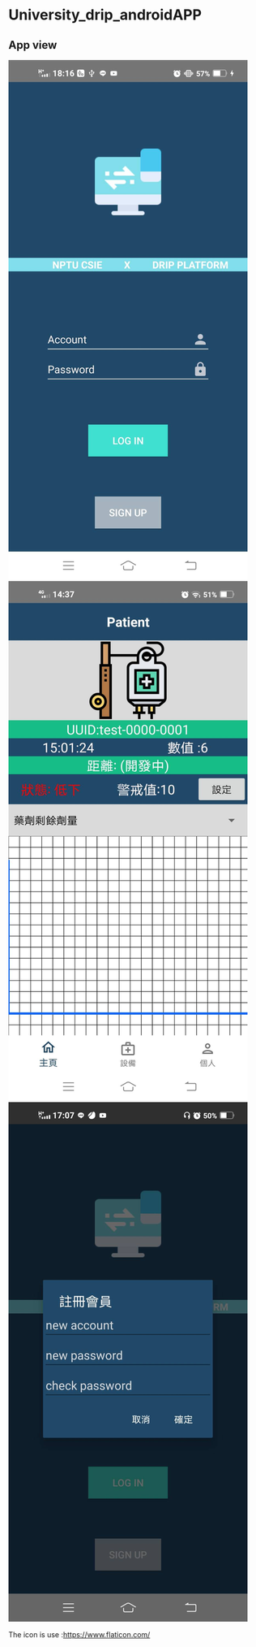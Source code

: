 # University_drip_androidAPP
App view
---
![image](ReadmeImage/73416.jpeg)
![image](ReadmeImage/71669.jpeg)
![image](ReadmeImage/73788.jpg)

The icon is use :https://www.flaticon.com/
